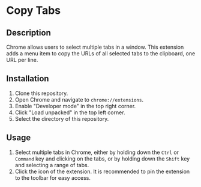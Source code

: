 # Copy Tabs

## Description

Chrome allows users to select multiple tabs in a window. This extension adds a menu item to copy the URLs of all selected tabs to the clipboard, one URL per line.

## Installation

1. Clone this repository.
2. Open Chrome and navigate to `chrome://extensions`.
3. Enable "Developer mode" in the top right corner.
4. Click "Load unpacked" in the top left corner.
5. Select the directory of this repository.

## Usage

1. Select multiple tabs in Chrome, either by holding down the `Ctrl` or `Command` key and clicking on the tabs, or by holding down the `Shift` key and selecting a range of tabs.
2. Click the icon of the extension. It is recommended to pin the extension to the toolbar for easy access.
